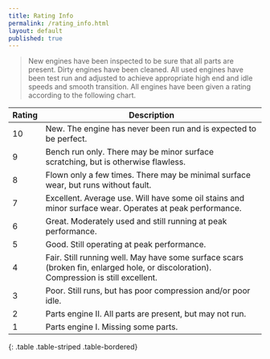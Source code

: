 ```yaml
---
title: Rating Info
permalink: /rating_info.html
layout: default
published: true
---
```



> New engines have been inspected to be sure that all parts are present.  Dirty engines have been cleaned.  All used engines have been test run and adjusted to achieve appropriate high end and idle speeds and smooth transition.  All engines have been given a rating according to the following chart.

 Rating    | Description
-----------|--------------
 10        | New.  The engine has never been run and is expected to be perfect.
 9         | Bench run only.  There may be minor surface scratching, but is otherwise flawless.
 8         | Flown only a few times.  There may be minimal surface wear, but runs without fault.
 7         | Excellent. Average use.  Will have some oil stains and minor surface wear. Operates at peak performance.
 6         | Great. Moderately used and still running at peak performance.
 5         | Good.  Still operating at peak performance.
 4         | Fair.  Still running well.  May have some surface scars (broken fin, enlarged hole, or discoloration).  Compression is still excellent.
 3         | Poor.  Still runs, but has poor compression and/or poor idle.
 2         | Parts engine II.  All parts are present, but may not run.
 1         | Parts engine I.  Missing some parts.
{: .table .table-striped .table-bordered}
